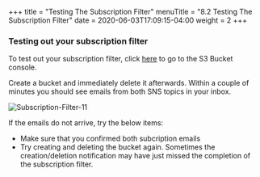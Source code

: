 +++
title = "Testing The Subscription Filter"
menuTitle = "8.2 Testing The Subscription Filter"
date = 2020-06-03T17:09:15-04:00
weight = 2
+++

### Testing out your subscription filter

To test out your subscription filter, click [here](https://s3.console.aws.amazon.com/s3/home?region=us-east-1) to go to the S3 Bucket console.

Create a bucket and immediately delete it afterwards. Within a couple of minutes you should see emails from both SNS topics in your inbox. 

![Subscription-Filter-11](/images/subscription/Subscription-Filter-11.PNG?classes=shadow)

If the emails do not arrive, try the below items: 
- Make sure that you confirmed both subcription emails
- Try creating and deleting the bucket again. Sometimes the creation/deletion notification may have just missed the completion of the subscription filter. 
